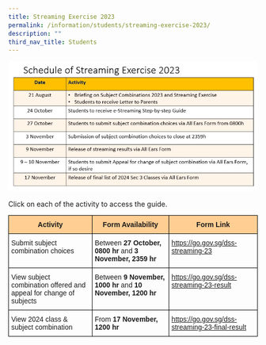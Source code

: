 ```yaml
---
title: Streaming Exercise 2023
permalink: /information/students/streaming-exercise-2023/
description: ""
third_nav_title: Students
---
```

![](/images/Information/Students/Streaming%20Exercise/2023/2023%20schedule.jpg)
<p>Click on each of the activity to access the guide.</p>
<table class="tg" style="border-collapse:collapse;border-spacing:0"><thead><tr><th style="background-color:#ffce93;border-color:#000000;border-style:solid;border-width:1px;font-family:Arial, sans-serif;font-size:14px;font-weight:normal;overflow:hidden;padding:10px 5px;text-align:center;vertical-align:top;word-break:normal"><span style="font-weight:bold">Activity</span></th><th style="background-color:#ffce93;border-color:#000000;border-style:solid;border-width:1px;font-family:Arial, sans-serif;font-size:14px;font-weight:bold;overflow:hidden;padding:10px 5px;text-align:center;vertical-align:top;word-break:normal">Form Availability</th><th style="background-color:#ffce93;border-color:#000000;border-style:solid;border-width:1px;font-family:Arial, sans-serif;font-size:14px;font-weight:bold;overflow:hidden;padding:10px 5px;text-align:center;vertical-align:top;word-break:normal">Form Link</th></tr></thead><tbody><tr><td style="border-color:#000000;border-style:solid;border-width:1px;font-family:Arial, sans-serif;font-size:14px;overflow:hidden;padding:10px 5px;text-align:left;vertical-align:top;word-break:normal">Submit subject combination choices </td><td style="border-color:#000000;border-style:solid;border-width:1px;font-family:Arial, sans-serif;font-size:14px;overflow:hidden;padding:10px 5px;text-align:left;vertical-align:top;word-break:normal">Between <span style="font-weight:bold">27 October, 0800 hr</span> and <span style="font-weight:bold">3 November, 2359 hr</span></td><td style="border-color:#000000;border-style:solid;border-width:1px;font-family:Arial, sans-serif;font-size:14px;overflow:hidden;padding:10px 5px;text-align:left;vertical-align:top;word-break:normal"><a rel="noopener" target="_blank" href="https://go.gov.sg/dss-streaming-23">https://go.gov.sg/dss-streaming-23</a></td></tr><tr><td style="border-color:#000000;border-style:solid;border-width:1px;font-family:Arial, sans-serif;font-size:14px;overflow:hidden;padding:10px 5px;text-align:left;vertical-align:top;word-break:normal">View subject combination offered and appeal for change of subjects</td><td style="border-color:#000000;border-style:solid;border-width:1px;font-family:Arial, sans-serif;font-size:14px;overflow:hidden;padding:10px 5px;text-align:left;vertical-align:top;word-break:normal">Between <span style="font-weight:bold">9 November, 1000 hr</span> and <span style="font-weight:bold">10 November, 1200 hr</span></td><td style="border-color:#000000;border-style:solid;border-width:1px;font-family:Arial, sans-serif;font-size:14px;overflow:hidden;padding:10px 5px;text-align:left;vertical-align:top;word-break:normal"><a rel="noopener" target="_blank" href="https://go.gov.sg/dss-streaming-23-result">https://go.gov.sg/dss-streaming-23-result</a></td></tr><tr><td style="border-color:#000000;border-style:solid;border-width:1px;font-family:Arial, sans-serif;font-size:14px;overflow:hidden;padding:10px 5px;text-align:left;vertical-align:top;word-break:normal">View 2024 class &amp; subject combination</td><td style="border-color:#000000;border-style:solid;border-width:1px;font-family:Arial, sans-serif;font-size:14px;overflow:hidden;padding:10px 5px;text-align:left;vertical-align:top;word-break:normal">From <span style="font-weight:bold">17 November, 1200 hr</span></td><td style="border-color:#000000;border-style:solid;border-width:1px;font-family:Arial, sans-serif;font-size:14px;overflow:hidden;padding:10px 5px;text-align:left;vertical-align:top;word-break:normal"><a rel="noopener" target="_blank" href="https://go.gov.sg/dss-streaming-23-final-result">https://go.gov.sg/dss-streaming-23-final-result</a></td></tr></tbody></table>